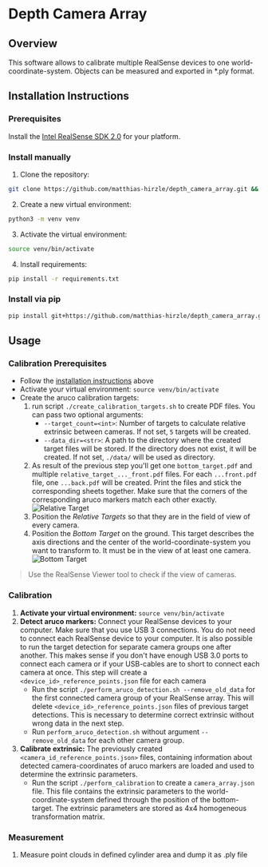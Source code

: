 # Depth Camera Array
## Overview
This software allows to calibrate multiple RealSense devices to one world-coordinate-system. Objects can be measured and 
exported in *.ply format.

## Installation Instructions
### Prerequisites
Install the [Intel RealSense SDK 2.0](https://www.intelrealsense.com/developers/) for your platform.

### Install manually
1. Clone the repository:
```bash
git clone https://github.com/matthias-hirzle/depth_camera_array.git && cd depth_camera_array
```
2. Create a new virtual environment:
```bash
python3 -m venv venv
```
3. Activate the virtual environment:
```bash
source venv/bin/activate
```
4. Install requirements:
```bash
pip install -r requirements.txt
```

### Install via pip
```bash
pip install git+https://github.com/matthias-hirzle/depth_camera_array.git@master#egg=depth_camera_array
```

## Usage
### Calibration Prerequisites
- Follow the [installation instructions](#installation-instructions) above
- Activate your virtual environment: `source venv/bin/activate`
- Create the aruco calibration targets:
    1. run script `./create_calibration_targets.sh` to create PDF files. You can pass two optional arguments: 
        - `--target_count=<int>`: Number of targets to calculate relative extrinsic between cameras. 
        If not set, `5` targets will be created.
        - `--data_dir=<str>`: A path to the directory where the created target files will be stored. If the directory 
        does not exist, it will be created. If not set, `./data/` will be used as directory.
    1. As result of the previous step you'll get one `bottom_target.pdf` and multiple 
    `relative_target_..._front.pdf` files. For each `...front.pdf` file, one `...back.pdf` will be created. 
    Print the files and stick the corresponding sheets together. Make sure that the corners of the corresponding aruco 
    markers match each other exactly.
    ![Relative Target](https://drive.google.com/uc?export=view&id=108rJgdewXZShswhkx3LOTUoS4TjCuWWP)
    1. Position the _Relative Targets_ so that they are in the field of view of every camera.
    1. Position the _Bottom Target_ on the ground. This target describes the axis directions and the center of the 
    world-coordinate-system you want to transform to. It must be in the view of at least one camera.
    ![Bottom Target](https://drive.google.com/uc?export=view&id=1o_QjE5uSYpaoqQz28YgRcqxZjMs779cs)
> Use the RealSense Viewer tool to check if the view of cameras.    

### Calibration
1. **Activate your virtual environment:** `source venv/bin/activate`
1. **Detect aruco markers:**
Connect your RealSense devices to your computer. Make sure that you use USB 3 connections. You do not need to connect 
each RealSense device to your computer. It is also possible to run the target detection for separate camera groups one 
after another. This makes sense if you don't have enough USB 3.0 ports to connect each camera or if your USB-cables are
to short to connect each camera at once. This step will create a `<device_id>_reference_points.json` file for each 
camera 
    - Run the script `./perform_aruco_detection.sh --remove_old_data` for the first connected camera group of your 
    RealSense array. This will delete `<device_id>_reference_points.json` files of previous target detections. This is 
    necessary to determine correct extrinsic without wrong data in the next step.
    - Run `perform_aruco_detection.sh` without argument `--remove_old_data` for each other camera group. 
1. **Calibrate extrinsic:**
The previously created `<camera_id_reference_points.json>` files, containing information about detected 
camera-coordinates of aruco markers are loaded and used to determine the extrinsic parameters. 
    - Run the script `./perform_calibration` to create a `camera_array.json` file. This file contains the extrinsic 
    parameters to the world-coordinate-system defined through the position of the bottom-target. The extrinsic 
    parameters are stored as 4x4 homogeneous transformation matrix. 

### Measurement
1. Measure point clouds in defined cylinder area and dump it as .ply file